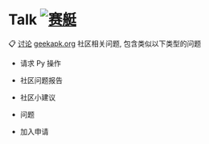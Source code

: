 # Talk [![赛艇](https://img.shields.io/badge/一起-赛艇-e0115f.svg?style=flat-square)](https://github.com/geekapk-r/Talk/issues)

📋 [讨论](https://github.com/geekapk-r/Talk/issues) [geekapk.org](https://geekapk.org) 社区相关问题, 包含类似以下类型的问题

+ 请求 Py 操作

+ 社区问题报告

+ 社区小建议

+ 问题

+ 加入申请

